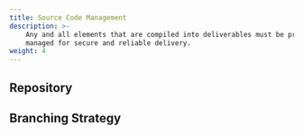 ```yaml
---
title: Source Code Management
description: >-
    Any and all elements that are compiled into deliverables must be properly 
    managed for secure and reliable delivery.
weight: 4
---
```


## Repository

## Branching Strategy

